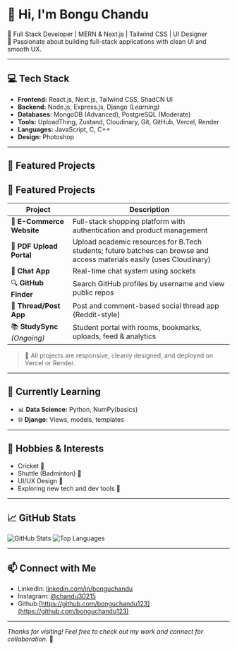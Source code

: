 # 👋 Hi, I'm Bongu Chandu

🎯 Full Stack Developer | MERN & Next.js | Tailwind CSS | UI Designer  
🚀 Passionate about building full-stack applications with clean UI and smooth UX.

---

## 💻 Tech Stack

- **Frontend:** React.js, Next.js, Tailwind CSS, ShadCN UI  
- **Backend:** Node.js, Express.js, Django *(Learning)*  
- **Databases:** MongoDB (Advanced), PostgreSQL (Moderate)  
- **Tools:** UploadThing, Zustand, Cloudinary, Git, GitHub, Vercel, Render  
- **Languages:** JavaScript, C, C++  
- **Design:** Photoshop  

---

## 🚀 Featured Projects

## 🚀 Featured Projects

| Project | Description |
|--------|-------------|
| 🛒 **E-Commerce Website** | Full-stack shopping platform with authentication and product management |
| 📄 **PDF Upload Portal** | Upload academic resources for B.Tech students; future batches can browse and access materials easily (uses Cloudinary) |
| 💬 **Chat App** | Real-time chat system using sockets |
| 🔍 **GitHub Finder** | Search GitHub profiles by username and view public repos |
| 🧵 **Thread/Post App** | Post and comment-based social thread app (Reddit-style) |
| 📚 **StudySync** *(Ongoing)* | Student portal with rooms, bookmarks, uploads, feed & analytics |


> 🎉 All projects are responsive, cleanly designed, and deployed on Vercel or Render.

---

## 🎯 Currently Learning

- 📊 **Data Science:** Python, NumPy(basics)
- 🌐 **Django:** Views, models, templates 

---

## 🏏 Hobbies & Interests

- Cricket 🏏  
- Shuttle (Badminton) 🏸  
- UI/UX Design 🎨  
- Exploring new tech and dev tools 🚀

---

## 📈 GitHub Stats

![GitHub Stats](https://github-readme-stats.vercel.app/api?username=bonguchandu&show_icons=true&theme=radical)
![Top Languages](https://github-readme-stats.vercel.app/api/top-langs/?username=bonguchandu&layout=compact&theme=radical)

---

## 📫 Connect with Me

- LinkedIn: [linkedin.com/in/bonguchandu](https://linkedin.com/in/bonguchandu)
- Instagram: [@chandu30215](https://instagram.com/chandu30215)
- Github:[https://github.com/bonguchandu123](https://github.com/bonguchandu123)
  

---

*Thanks for visiting! Feel free to check out my work and connect for collaboration.* 🚀
